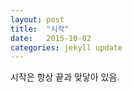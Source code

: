```yaml
---
layout: post
title:  "시작"
date:   2015-10-02
categories: jekyll update
---
```


<!-- ![jekyll](http://wolfslittlestore.be/wp-content/uploads/2013/07/jekyll.png) -->

시작은 항상 끝과 맞닿아 있음.